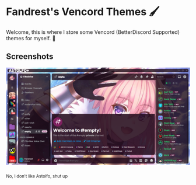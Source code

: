 # Fandrest's Vencord Themes 🖌️
Welcome, this is where I store some Vencord (BetterDiscord Supported) themes for myself. 📝

## Screenshots
![Discord Screenshot](ss1.png)

<sub>No, I don't like Astolfo, shut up </sub>
